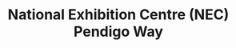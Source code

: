 ---
addr: ' Pendigo Way'
city: West Midlands
country: United Kingdom
description: Pendigo Way Birmingham West Midlands B40 1NT United Kingdom
id: 4bf8fde04a67c928183b26cf
lat: 52.45370801465149
lng: -1.71736478805542
title: National Exhibition Centre (NEC) Pendigo Way
venue: National Exhibition Centre (NEC)
---